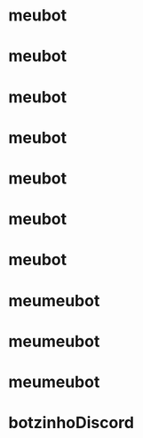 # meubot
# meubot
# meubot
# meubot
# meubot
# meubot
# meubot
# meumeubot
# meumeubot
# meumeubot
# botzinhoDiscord
